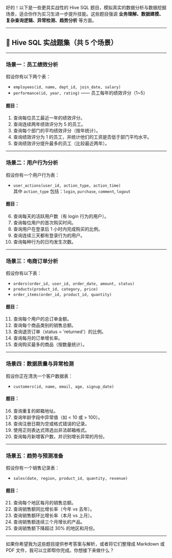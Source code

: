 好的！以下是一些更具实战性的 Hive SQL 题目，模拟真实的数据分析与数据挖掘场景，适合你作为实习生进一步提升技能。这些题目强调 **业务理解、数据建模、复杂查询逻辑、异常检测、趋势分析** 等方面。

---

## 🧪 Hive SQL 实战题集（共 5 个场景）

---

### **场景一：员工绩效分析**

假设你有以下两个表：

- `employees(id, name, dept_id, join_date, salary)`
- `performance(id, year, rating)` —— 员工每年的绩效评分（1~5）

#### 题目：

1. 查询每位员工最近一年的绩效评分。
2. 查询连续两年绩效评分为 5 的员工。
3. 查询每个部门的平均绩效评分（按年统计）。
4. 查询绩效评分为 1 的员工，并统计他们的工资是否低于部门平均水平。
5. 查询绩效评分提升最多的员工（比较最近两年）。

---

### **场景二：用户行为分析**

假设你有一个用户行为表：

- `user_actions(user_id, action_type, action_time)`  
  其中 `action_type` 包括：`login`, `purchase`, `comment`, `logout`

#### 题目：

6. 查询每天的活跃用户数（有 login 行为的用户）。
7. 查询每位用户的首次购买时间。
8. 查询用户在登录后 1 小时内完成购买的比例。
9. 查询连续三天都有登录行为的用户。
10. 查询每种行为的日均发生次数。

---

### **场景三：电商订单分析**

假设你有以下表：

- `orders(order_id, user_id, order_date, amount, status)`  
- `products(product_id, category, price)`  
- `order_items(order_id, product_id, quantity)`

#### 题目：

11. 查询每个用户的总订单金额。
12. 查询每个商品类别的销售总额。
13. 查询退货订单（status = 'returned'）的比例。
14. 查询每月的订单增长率。
15. 查询购买最多的商品（按数量统计）。

---

### **场景四：数据质量与异常检测**

假设你正在清洗一个客户数据表：

- `customers(id, name, email, age, signup_date)`

#### 题目：

16. 查询重复的邮箱地址。
17. 查询年龄字段中异常值（如 < 10 或 > 100）。
18. 查询注册日期为空或格式错误的记录。
19. 使用正则表达式筛选出非法邮箱格式。
20. 查询每月新增客户数，并识别增长异常的月份。

---

### **场景五：趋势与预测准备**

假设你有一个销售记录表：

- `sales(date, region, product_id, quantity, revenue)`

#### 题目：

21. 查询每个地区每月的销售总额。
22. 查询销售额同比增长率（今年 vs 去年）。
23. 查询销售额环比增长率（本月 vs 上月）。
24. 查询销售额连续三个月增长的产品。
25. 查询销售额下降超过 30% 的地区和月份。

---

如果你希望我为这些题目提供参考答案与解析，或者将它们整理成 Markdown 或 PDF 文件，我可以立即帮你完成。你想接下来做什么？